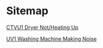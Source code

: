 # Sitemap

[CTVU1 Dryer Not/Heating Up](https://github.com/rhinobotsolution/HomeServiceBuzz.com/blob/main/post/dryer-not-heating-11.md)

[UV1 Washing Machine Making Noise](https://github.com/rhinobotsolutionz/HomeServiceBuzz.com/blob/main/post/noisy-washing-machine-10.md)

